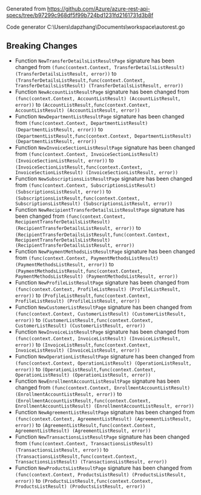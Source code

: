 
Generated from https://github.com/Azure/azure-rest-api-specs/tree/b97299c968df5f99b724bd1231fd2161731d3b8f

Code generator C:\Users\dapzhang\Documents\workspace\autorest.go

## Breaking Changes

- Function `NewTransferDetailsListResultPage` signature has been changed from `(func(context.Context, TransferDetailsListResult) (TransferDetailsListResult, error))` to `(TransferDetailsListResult,func(context.Context, TransferDetailsListResult) (TransferDetailsListResult, error))`
- Function `NewAccountListResultPage` signature has been changed from `(func(context.Context, AccountListResult) (AccountListResult, error))` to `(AccountListResult,func(context.Context, AccountListResult) (AccountListResult, error))`
- Function `NewDepartmentListResultPage` signature has been changed from `(func(context.Context, DepartmentListResult) (DepartmentListResult, error))` to `(DepartmentListResult,func(context.Context, DepartmentListResult) (DepartmentListResult, error))`
- Function `NewInvoiceSectionListResultPage` signature has been changed from `(func(context.Context, InvoiceSectionListResult) (InvoiceSectionListResult, error))` to `(InvoiceSectionListResult,func(context.Context, InvoiceSectionListResult) (InvoiceSectionListResult, error))`
- Function `NewSubscriptionsListResultPage` signature has been changed from `(func(context.Context, SubscriptionsListResult) (SubscriptionsListResult, error))` to `(SubscriptionsListResult,func(context.Context, SubscriptionsListResult) (SubscriptionsListResult, error))`
- Function `NewRecipientTransferDetailsListResultPage` signature has been changed from `(func(context.Context, RecipientTransferDetailsListResult) (RecipientTransferDetailsListResult, error))` to `(RecipientTransferDetailsListResult,func(context.Context, RecipientTransferDetailsListResult) (RecipientTransferDetailsListResult, error))`
- Function `NewPaymentMethodsListResultPage` signature has been changed from `(func(context.Context, PaymentMethodsListResult) (PaymentMethodsListResult, error))` to `(PaymentMethodsListResult,func(context.Context, PaymentMethodsListResult) (PaymentMethodsListResult, error))`
- Function `NewProfileListResultPage` signature has been changed from `(func(context.Context, ProfileListResult) (ProfileListResult, error))` to `(ProfileListResult,func(context.Context, ProfileListResult) (ProfileListResult, error))`
- Function `NewCustomerListResultPage` signature has been changed from `(func(context.Context, CustomerListResult) (CustomerListResult, error))` to `(CustomerListResult,func(context.Context, CustomerListResult) (CustomerListResult, error))`
- Function `NewInvoiceListResultPage` signature has been changed from `(func(context.Context, InvoiceListResult) (InvoiceListResult, error))` to `(InvoiceListResult,func(context.Context, InvoiceListResult) (InvoiceListResult, error))`
- Function `NewOperationListResultPage` signature has been changed from `(func(context.Context, OperationListResult) (OperationListResult, error))` to `(OperationListResult,func(context.Context, OperationListResult) (OperationListResult, error))`
- Function `NewEnrollmentAccountListResultPage` signature has been changed from `(func(context.Context, EnrollmentAccountListResult) (EnrollmentAccountListResult, error))` to `(EnrollmentAccountListResult,func(context.Context, EnrollmentAccountListResult) (EnrollmentAccountListResult, error))`
- Function `NewAgreementListResultPage` signature has been changed from `(func(context.Context, AgreementListResult) (AgreementListResult, error))` to `(AgreementListResult,func(context.Context, AgreementListResult) (AgreementListResult, error))`
- Function `NewTransactionsListResultPage` signature has been changed from `(func(context.Context, TransactionsListResult) (TransactionsListResult, error))` to `(TransactionsListResult,func(context.Context, TransactionsListResult) (TransactionsListResult, error))`
- Function `NewProductsListResultPage` signature has been changed from `(func(context.Context, ProductsListResult) (ProductsListResult, error))` to `(ProductsListResult,func(context.Context, ProductsListResult) (ProductsListResult, error))`

